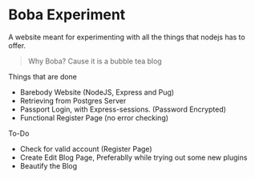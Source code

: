 # Boba Experiment
A website meant for experimenting with all the things that nodejs has to offer. 

> Why Boba? Cause it is a bubble tea blog

Things that are done
* Barebody Website (NodeJS, Express and Pug)
* Retrieving from Postgres Server
* Passport Login, with Express-sessions. (Password Encrypted)
* Functional Register Page (no error checking)

To-Do
- Check for valid account (Register Page)
- Create Edit Blog Page, Preferablly while trying out some new plugins
- Beautify the Blog

